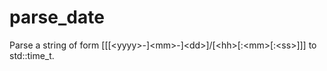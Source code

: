 # parse_date
Parse a string of form [[[&lt;yyyy>-]&lt;mm>-]&lt;dd>]/[&lt;hh>[:&lt;mm>[:&lt;ss>]]] to std::time_t.
